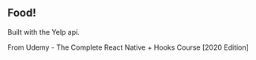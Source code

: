 ## Food!

Built with the Yelp api.

From Udemy - The Complete React Native + Hooks Course [2020 Edition]